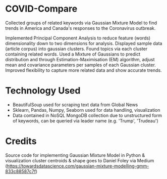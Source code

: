 # COVID-Compare
Collected groups of related keywords via Gaussian Mixture Model to find trends in America and Canada's responses to the Coronavirus outbreak. 

Implemented Principal Component Analysis to reduce feature (words) dimensionality down to two dimensions for analysis. Displayed sample data (article corpus) into gaussian clusters. Found topics via each cluster containing related words. Used a Mixture of Gaussians to predict distribution and through Estimation-Maximisation (EM) algorithm, adjust mean and covariance parameters per samples of each Gaussian cluster. Improved flexibility to capture more related data and show accurate trends. 

# Technology Used
- BeautifulSoup used for scraping text data from Global News
- Sklearn, Pandas, Numpy, Seaborn used for data handling, visualization
- Data contained in NoSQL MongoDB collection due to unstructured form of keywords, can be queried via leader name (e.g. 'Trump', 'Trudeau')

# Credits
Source code for implementing Gaussian Mixture Model in Python & visualization cluster centroids & shape goes to Daniel Foley via Medium (https://towardsdatascience.com/gaussian-mixture-modelling-gmm-833c88587c7f)
